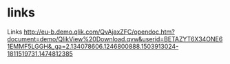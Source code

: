 # links
Links
http://eu-b.demo.qlik.com/QvAjaxZFC/opendoc.htm?document=demo/QlikView%20Download.qvw&userid=BETAZYT6X34ONE61EMMF5LGGH&_ga=2.134078606.1246800888.1503913024-1811519731.1474812385
